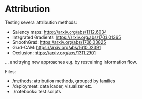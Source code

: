 # Attribution

Testing several attribution methods:
* Saliency maps: https://arxiv.org/abs/1312.6034
* Integrated Gradients: https://arxiv.org/abs/1703.01365
* SmoothGrad: https://arxiv.org/abs/1706.03825
* Grad-CAM: https://arxiv.org/abs/1610.02391
* Occlusion: https://arxiv.org/abs/1311.2901

... and trying new approaches e.g. by restraining information flow.

Files:
* /methods: attribution methods, grouped by families
* /deployment: data loader, visualizer etc.
* ./notebooks: test scripts
